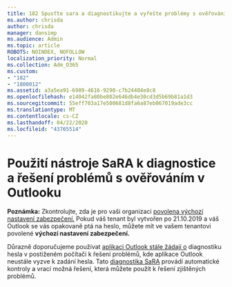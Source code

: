 ```yaml
---
title: 182 Spusťte sara a diagnostikujte a vyřešte problémy s ověřováním v outlooku.
ms.author: chrisda
author: chrisda
manager: dansimp
ms.audience: Admin
ms.topic: article
ROBOTS: NOINDEX, NOFOLLOW
localization_priority: Normal
ms.collection: Adm_O365
ms.custom:
- "182"
- "1800012"
ms.assetid: a3a5ea91-6989-4616-9290-c7b24484e8c8
ms.openlocfilehash: e14042fa80be802e646db4e30cd3d5b69b81a1d3
ms.sourcegitcommit: 55eff703a17e500681d8fa6a87eb067019ade3cc
ms.translationtype: MT
ms.contentlocale: cs-CZ
ms.lasthandoff: 04/22/2020
ms.locfileid: "43765514"
---
```

# <a name="use-sara-to-diagnose-and-resolve-outlook-authentication-issues"></a>Použití nástroje SaRA k diagnostice a řešení problémů s ověřováním v Outlooku

**Poznámka:** Zkontrolujte, zda je pro vaši organizaci [povolena výchozí nastavení zabezpečení.](https://aka.ms/securitydefaults) Pokud váš tenant byl vytvořen po 21.10.2019 a váš Outlook se vás opakovaně ptá na heslo, můžete mít ve vašem tenantovi povolené **výchozí nastavení zabezpečení.**

Důrazně doporučujeme používat [aplikaci Outlook stále žádají o](https://aka.ms/SaRA-OutlookPwdPrompt-Alchemy) diagnostiku hesla v postiženém počítači k řešení problémů, kde aplikace Outlook neustále vyzve k zadání hesla. Tato [diagnostika SaRA](https://diagnostics.office.com/#/) provádí automatické kontroly a vrací možná řešení, která můžete použít k řešení zjištěných problémů.
